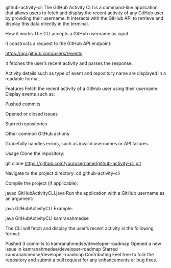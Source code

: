 
github-activity-cli
The GitHub Activity CLI is a command-line application that allows users to fetch and display the recent activity of any GitHub user by providing their username. It interacts with the GitHub API to retrieve and display this data directly in the terminal.

How it works
The CLI accepts a GitHub username as input.

It constructs a request to the GitHub API endpoint:

https://api.github.com/users//events

It fetches the user’s recent activity and parses the response.

Activity details such as type of event and repository name are displayed in a readable format.

Features
Fetch the recent activity of a GitHub user using their username. Display events such as:

Pushed commits

Opened or closed issues

Starred repositories

Other common GitHub actions

Gracefully handles errors, such as invalid usernames or API failures.

Usage
Clone the repository:

git clone https://github.com/yourusername/github-activity-cli.git

Navigate to the project directory:
cd github-activity-cli

Compile the project (if applicable):

javac GitHubActivityCLI.java
Run the application with a GitHub username as an argument:

java GitHubActivityCLI <username>
Example:

java GitHubActivityCLI kamranahmedse

The CLI will fetch and display the user’s recent activity in the following format:

Pushed 3 commits to kamranahmedse/developer-roadmap
Opened a new issue in kamranahmedse/developer-roadmap
Starred kamranahmedse/developer-roadmap
Contributing
Feel free to fork the repository and submit a pull request for any enhancements or bug fixes.
